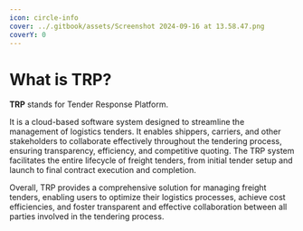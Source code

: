 ```yaml
---
icon: circle-info
cover: ../.gitbook/assets/Screenshot 2024-09-16 at 13.58.47.png
coverY: 0
---
```


# What is TRP?

**TRP** stands for Tender Response Platform.

It is a cloud-based software system designed to streamline the management of logistics tenders. It enables shippers, carriers, and other stakeholders to collaborate effectively throughout the tendering process, ensuring transparency, efficiency, and competitive quoting. The TRP system facilitates the entire lifecycle of freight tenders, from initial tender setup and launch to final contract execution and completion.

Overall, TRP provides a comprehensive solution for managing freight tenders, enabling users to optimize their logistics processes, achieve cost efficiencies, and foster transparent and effective collaboration between all parties involved in the tendering process.

